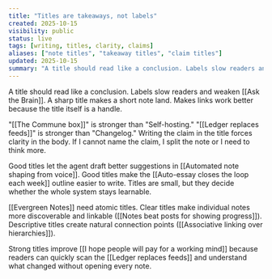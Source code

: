 ```yaml
---
title: "Titles are takeaways, not labels"
created: 2025-10-15
visibility: public
status: live
tags: [writing, titles, clarity, claims]
aliases: ["note titles", "takeaway titles", "claim titles"]
updated: 2025-10-15
summary: "A title should read like a conclusion. Labels slow readers and weaken Ask the Brain. A sharp title makes a short note land."
---
```


A title should read like a conclusion. Labels slow readers and weaken [[Ask the Brain]]. A sharp title makes a short note land. Makes links work better because the title itself is a handle.

"[[The Commune box]]" is stronger than "Self-hosting." "[[Ledger replaces feeds]]" is stronger than "Changelog." Writing the claim in the title forces clarity in the body. If I cannot name the claim, I split the note or I need to think more.

Good titles let the agent draft better suggestions in [[Automated note shaping from voice]]. Good titles make the [[Auto-essay closes the loop each week]] outline easier to write. Titles are small, but they decide whether the whole system stays learnable.

[[Evergreen Notes]] need atomic titles. Clear titles make individual notes more discoverable and linkable ([[Notes beat posts for showing progress]]). Descriptive titles create natural connection points ([[Associative linking over hierarchies]]).

Strong titles improve [[I hope people will pay for a working mind]] because readers can quickly scan the [[Ledger replaces feeds]] and understand what changed without opening every note.
